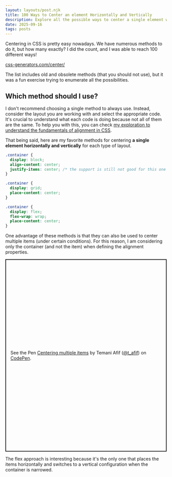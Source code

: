 ```yaml
---
layout: layouts/post.njk
title: 100 Ways to Center an element Horizontally and Vertically
description: Explore all the possible ways to center a single element within a container
date: 2025-09-16
tags: posts
---
```


Centering in CSS is pretty easy nowadays. We have numerous methods to do it, but how many exactly? I did the count, and I was able to reach 100 different ways!

[css-generators.com/center/](https://css-generators.com/center/)

The list includes old and obsolete methods (that you should not use), but it was a fun exercise trying to enumerate all the possibilities.

<h2>Which method should I use?</h2>

I don't recommend choosing a single method to always use. Instead, consider the layout you are working with and select the appropriate code. It's crucial to understand what each code is doing because not all of them are the same. To help you with this, you can check [my exploration to understand the fundamentals of alignment in CSS](https://css-tip.com/explore/alignment/).

That being said, here are my favorite methods for centering <strong>a single element horizontally and vertically</strong> for each type of layout.


```css
.container { 
  display: block;
  align-content: center;
  justify-items: center; /* the support is still not good for this one */
}
```

```css
.container {
  display: grid;
  place-content: center;
}
```

```css
.container {
  display: flex;
  flex-wrap: wrap;
  place-content: center;
}
```

One advantage of these methods is that they can also be used to center multiple items (under certain conditions). For this reason, I am considering only the container (and not the item) when defining the alignment properties.

<p class="codepen" data-height="600" data-default-tab="result" data-slug-hash="GgpVweO" data-pen-title="Centering multiple items" data-preview="true" data-user="t_afif" style="height: 600px; box-sizing: border-box; display: flex; align-items: center; justify-content: center; border: 2px solid; margin: 1em 0; padding: 1em;">
  <span>See the Pen <a href="https://codepen.io/t_afif/pen/GgpVweO">
  Centering multiple items</a> by Temani Afif (<a href="https://codepen.io/t_afif">@t_afif</a>)
  on <a href="https://codepen.io">CodePen</a>.</span>
</p>
<script async src="https://public.codepenassets.com/embed/index.js"></script>

The flex approach is interesting because it's the only one that places the items horizontally and switches to a vertical configuration when the container is narrowed. 